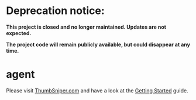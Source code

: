 # Deprecation notice:
**This project is closed and no longer maintained. Updates are not expected.**

**The project code will remain publicly available, but could disappear at any time.**

# agent

Please visit [ThumbSniper.com](https://thumbsniper.com) and have a look at the [Getting Started](https://thumbsniper.com/docs/gettingstarted) guide.
